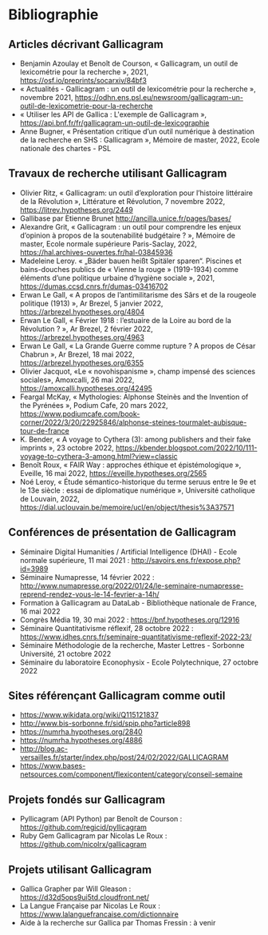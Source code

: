 # Bibliographie

## Articles décrivant Gallicagram
- Benjamin Azoulay et Benoît de Courson, « Gallicagram, un outil de lexicométrie pour la recherche », 2021, https://osf.io/preprints/socarxiv/84bf3
- « Actualités - Gallicagram : un outil de lexicométrie pour la recherche », novembre 2021, https://odhn.ens.psl.eu/newsroom/gallicagram-un-outil-de-lexicometrie-pour-la-recherche
- « Utiliser les API de Gallica : L'exemple de Gallicagram », https://api.bnf.fr/fr/gallicagram-un-outil-de-lexicographie
- Anne Bugner, « Présentation critique d’un outil numérique à destination de la recherche en SHS : Gallicagram », Mémoire de master, 2022, Ecole nationale des chartes - PSL


## Travaux de recherche utilisant Gallicagram
- Olivier Ritz, « Gallicagram: un outil d’exploration pour l’histoire littéraire de la Révolution », Littérature et Révolution, 7 novembre 2022, https://litrev.hypotheses.org/2449
- Gallibase par Etienne Brunet http://ancilla.unice.fr/pages/bases/
- Alexandre Grit, « Gallicagram : un outil pour comprendre les enjeux d’opinion à propos de la soutenabilité budgétaire ? », Mémoire de master, Ecole normale supérieure Paris-Saclay, 2022, https://hal.archives-ouvertes.fr/hal-03845936
- Madeleine Leroy. « „Bäder bauen heißt Spitäler sparen“. Piscines et bains-douches publics de « Vienne la rouge » (1919-1934) comme éléments d’une politique urbaine d’hygiène sociale », 2021, https://dumas.ccsd.cnrs.fr/dumas-03416702
- Erwan Le Gall, « A propos de l’antimilitarisme des Sârs et de la rougeole politique (1913) », Ar Brezel, 5 janvier 2022, https://arbrezel.hypotheses.org/4804
- Erwan Le Gall, « Février 1918 : l’estuaire de la Loire au bord de la Révolution ? », Ar Brezel, 2 février 2022, https://arbrezel.hypotheses.org/4963
- Erwan Le Gall, « La Grande Guerre comme rupture ? A propos de César Chabrun », Ar Brezel, 18 mai 2022, https://arbrezel.hypotheses.org/6355
- Olivier Jacquot, «Le « novohispanisme », champ impensé des sciences sociales», Amoxcalli, 26 mai 2022, https://amoxcalli.hypotheses.org/42495
- Feargal McKay, « Mythologies: Alphonse Steinès and the Invention of the Pyrénées », Podium Cafe, 20 mars 2022, https://www.podiumcafe.com/book-corner/2022/3/20/22925846/alphonse-steines-tourmalet-aubisque-tour-de-france
- K. Bender, « A voyage to Cythera (3): among publishers and their fake imprints », 23 octobre 2022, https://kbender.blogspot.com/2022/10/111-voyage-to-cythera-3-among.html?view=classic
- Benoît Roux, « FAIR Way : approches éthique et épistémologique », Eveille, 16 mai 2022, https://eveille.hypotheses.org/2565
- Noé Leroy, « Étude sémantico-historique du terme seruus entre le 9e et le 13e siècle : essai de diplomatique numérique », Université catholique de Louvain, 2022, https://dial.uclouvain.be/memoire/ucl/en/object/thesis%3A37571


## Conférences de présentation de Gallicagram
- Séminaire Digital Humanities / Artificial Intelligence (DHAI) - Ecole normale supérieure, 11 mai 2021 : http://savoirs.ens.fr/expose.php?id=3989
- Séminaire Numapresse, 14 février 2022 : http://www.numapresse.org/2022/01/24/le-seminaire-numapresse-reprend-rendez-vous-le-14-fevrier-a-14h/
- Formation à Gallicagram au DataLab - Bibliothèque nationale de France, 16 mai 2022
- Congrès Média 19, 30 mai 2022 : https://bnf.hypotheses.org/12916
- Séminaire Quantitativisme réflexif, 28 octobre 2022 : https://www.idhes.cnrs.fr/seminaire-quantitativisme-reflexif-2022-23/
- Séminaire Méthodologie de la recherche, Master Lettres - Sorbonne Université, 21 octobre 2022
- Séminaire du laboratoire Econophysix - Ecole Polytechnique, 27 octobre 2022


## Sites référençant Gallicagram comme outil
- https://www.wikidata.org/wiki/Q115121837
- http://www.bis-sorbonne.fr/sid/spip.php?article898
- https://numrha.hypotheses.org/2840
- https://numrha.hypotheses.org/4886
- http://blog.ac-versailles.fr/starter/index.php/post/24/02/2022/GALLICAGRAM
- https://www.bases-netsources.com/component/flexicontent/category/conseil-semaine

## Projets fondés sur Gallicagram
- Pyllicagram (API Python) par Benoît de Courson : https://github.com/regicid/pyllicagram
- Ruby Gem Gallicagram par Nicolas Le Roux : https://github.com/nicolrx/gallicagram

## Projets utilisant Gallicagram
- Gallica Grapher par Will Gleason : https://d32d5ops9ui5td.cloudfront.net/
- La Langue Française par Nicolas Le Roux : https://www.lalanguefrancaise.com/dictionnaire
- Aide à la recherche sur Gallica par Thomas Fressin : à venir